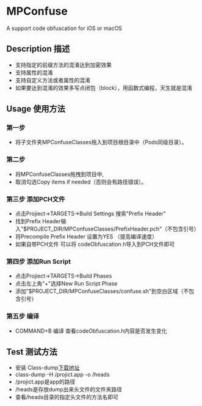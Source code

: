 # MPConfuse
A support code obfuscation for iOS or macOS

## Description 描述
* 支持指定的前缀方法的混淆达到加密效果
* 支持属性的混淆
* 支持自定义方法或者属性的混淆
* 如果要达到混淆的效果多写点闭包（block），用函数式编程，天生就是混淆

## Usage 使用方法
### 第一步 
* 将子文件夹MPConfuseClasses拖入到项目根目录中（Pods同级目录）。

### 第二步 
* 将MPConfuseClasses拖拽到项目中,
* 取消勾选Copy items if needed（否则会有路径错误）。

### 第三步 添加PCH文件
* 点击Projiect->TARGETS->Build Settings 搜索"Prefix Header"
* 找到Prefix Header输入"$PROJECT_DIR/MPConfuseClasses/PrefixHeader.pch"（不包含引号）
* 将Precompile Prefix Header 设置为YES （提高编译速度）
* 如果自带PCH文件 可以将 codeObfuscation.h导入到PCH文件即可
### 第四步 添加Run Script
* 点击Projiect->TARGETS->Build Phases 
* 点击左上角"+"选择New Run Script Phase
* 添加"$PROJECT_DIR/MPConfuseClasses/confuse.sh"到空白区域（不包含引号）
### 第五步 编译
* COMMAND+B 编译 查看codeObfuscation.h内容是否发生变化 

## Test 测试方法
* 安装 Class-dump[下载地址](http://stevenygard.com/projects/class-dump/)
* class-dump -H /projict.app -o /heads
* /projict.app是app的路径 
* /heads是存放dump出来头文件的文件夹路径
* 查看/heads目录的指定头文件的方法名即可

